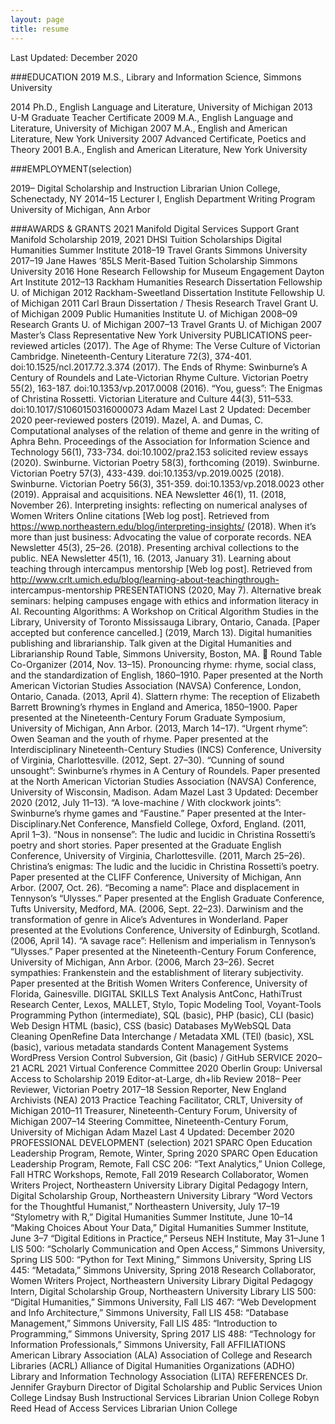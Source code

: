 ```yaml
---
layout: page
title: resume
---
```


Last Updated: December 2020

###EDUCATION 2019 M.S., Library and Information Science, Simmons University

2014 Ph.D., English Language and Literature, University of Michigan
2013 U-M Graduate Teacher Certificate
2009 M.A., English Language and Literature, University of Michigan
2007 M.A., English and American Literature, New York University
2007 Advanced Certificate, Poetics and Theory
2001 B.A., English and American Literature, New York University

###EMPLOYMENT(selection) 

2019– Digital Scholarship and Instruction Librarian
Union College, Schenectady, NY
2014–15 Lecturer I, English Department Writing Program
University of Michigan, Ann Arbor

###AWARDS & GRANTS
2021 Manifold Digital Services Support Grant Manifold Scholarship
2019, 2021 DHSI Tuition Scholarships Digital Humanities Summer Institute
2018–19 Travel Grants Simmons University
2017–19 Jane Hawes ‘85LS Merit-Based Tuition Scholarship Simmons University
2016 Hone Research Fellowship for Museum Engagement Dayton Art Institute
2012–13 Rackham Humanities Research Dissertation Fellowship U. of Michigan
2012 Rackham-Sweetland Dissertation Institute Fellowship U. of Michigan
2011 Carl Braun Dissertation / Thesis Research Travel Grant U. of Michigan
2009 Public Humanities Institute U. of Michigan
2008–09 Research Grants U. of Michigan
2007–13 Travel Grants U. of Michigan
2007 Master’s Class Representative New York University
PUBLICATIONS
peer-reviewed articles
(2017). The Age of Rhyme: The Verse Culture of Victorian Cambridge. Nineteenth-Century
Literature 72(3), 374-401. doi:10.1525/ncl.2017.72.3.374
(2017). The Ends of Rhyme: Swinburne’s A Century of Roundels and Late-Victorian Rhyme
Culture. Victorian Poetry 55(2), 163-187. doi:10.1353/vp.2017.0008
(2016). “You, guess”: The Enigmas of Christina Rossetti. Victorian Literature and Culture
44(3), 511–533. doi:10.1017/S1060150316000073
Adam Mazel Last 2 Updated: December 2020
peer-reviewed posters
(2019). Mazel, A. and Dumas, C. Computational analyses of the relation of theme and genre
in the writing of Aphra Behn. Proceedings of the Association for Information Science
and Technology 56(1), 733-734. doi:10.1002/pra2.153
solicited review essays
(2020). Swinburne. Victorian Poetry 58(3), forthcoming
(2019). Swinburne. Victorian Poetry 57(3), 433-439. doi:10.1353/vp.2019.0025
(2018). Swinburne. Victorian Poetry 56(3), 351-359. doi:10.1353/vp.2018.0023
other (2019). Appraisal and acquisitions. NEA Newsletter 46(1), 11.
(2018, November 26). Interpreting insights: reflecting on numerical analyses of Women
Writers Online citations [Web log post]. Retrieved from
https://wwp.northeastern.edu/blog/interpreting-insights/
(2018). When it’s more than just business: Advocating the value of corporate records. NEA
Newsletter 45(3), 25–26.
(2018). Presenting archival collections to the public. NEA Newsletter 45(1), 16.
(2013, January 31). Learning about teaching through intercampus mentorship [Web log
post]. Retrieved from http://www.crlt.umich.edu/blog/learning-about-teachingthrough-
intercampus-mentorship
PRESENTATIONS
(2020, May 7). Alternative break seminars: helping campuses engage with ethics and
information literacy in AI. Recounting Algorithms: A Workshop on Critical Algorithm
Studies in the Library, University of Toronto Mississauga Library, Ontario, Canada.
[Paper accepted but conference cancelled.]
(2019, March 13). Digital humanities publishing and librarianship. Talk given at the Digital
Humanities and Librarianship Round Table, Simmons University, Boston, MA.
􀀀 Round Table Co-Organizer
(2014, Nov. 13–15). Pronouncing rhyme: rhyme, social class, and the standardization of
English, 1860–1910. Paper presented at the North American Victorian Studies
Association (NAVSA) Conference, London, Ontario, Canada.
(2013, April 4). Slattern rhyme: The reception of Elizabeth Barrett Browning’s rhymes in
England and America, 1850–1900. Paper presented at the Nineteenth-Century
Forum Graduate Symposium, University of Michigan, Ann Arbor.
(2013, March 14–17). “Urgent rhyme”: Owen Seaman and the youth of rhyme. Paper
presented at the Interdisciplinary Nineteenth-Century Studies (INCS) Conference,
University of Virginia, Charlottesville.
(2012, Sept. 27–30). “Cunning of sound unsought”: Swinburne’s rhymes in A Century of
Roundels. Paper presented at the North American Victorian Studies Association
(NAVSA) Conference, University of Wisconsin, Madison.
Adam Mazel Last 3 Updated: December 2020
(2012, July 11–13). “A love-machine / With clockwork joints”: Swinburne’s rhyme games
and “Faustine.” Paper presented at the Inter-Disciplinary.Net Conference, Mansfield
College, Oxford, England.
(2011, April 1–3). “Nous in nonsense”: The ludic and lucidic in Christina Rossetti’s poetry
and short stories. Paper presented at the Graduate English Conference, University of
Virginia, Charlottesville.
(2011, March 25–26). Christina’s enigmas: The ludic and the lucidic in Christina Rossetti’s
poetry. Paper presented at the CLIFF Conference, University of Michigan, Ann
Arbor.
(2007, Oct. 26). “Becoming a name”: Place and displacement in Tennyson’s “Ulysses.”
Paper presented at the English Graduate Conference, Tufts University, Medford, MA.
(2006, Sept. 22–23). Darwinism and the transformation of genre in Alice’s Adventures in
Wonderland. Paper presented at the Evolutions Conference, University of
Edinburgh, Scotland.
(2006, April 14). “A savage race”: Hellenism and imperialism in Tennyson’s “Ulysses.” Paper
presented at the Nineteenth-Century Forum Conference, University of Michigan, Ann
Arbor.
(2006, March 23–26). Secret sympathies: Frankenstein and the establishment of literary
subjectivity. Paper presented at the British Women Writers Conference, University of
Florida, Gainesville.
DIGITAL SKILLS
Text Analysis AntConc, HathiTrust Research Center, Lexos, MALLET,
Stylo, Topic Modeling Tool, Voyant-Tools
Programming Python (intermediate), SQL (basic), PHP (basic), CLI (basic)
Web Design HTML (basic), CSS (basic)
Databases MyWebSQL
Data Cleaning OpenRefine
Data Interchange / Metadata XML (TEI) (basic), XSL (basic), various metadata standards
Content Management Systems WordPress
Version Control Subversion, Git (basic) / GitHub
SERVICE 2020–21 ACRL 2021 Virtual Conference Committee
2020 Oberlin Group: Universal Access to Scholarship
2019 Editor-at-Large, dh+lib Review
2018– Peer Reviewer, Victorian Poetry
2017–18 Session Reporter, New England Archivists (NEA)
2013 Practice Teaching Facilitator, CRLT, University of Michigan
2010–11 Treasurer, Nineteenth-Century Forum, University of Michigan
2007–14 Steering Committee, Nineteenth-Century Forum, University of Michigan
Adam Mazel Last 4 Updated: December 2020
PROFESSIONAL DEVELOPMENT
(selection)
2021 SPARC Open Education Leadership Program, Remote, Winter, Spring
2020 SPARC Open Education Leadership Program, Remote, Fall
CSC 206: “Text Analytics,” Union College, Fall
HTRC Workshops, Remote, Fall
2019 Research Collaborator, Women Writers Project, Northeastern University Library
Digital Pedagogy Intern, Digital Scholarship Group, Northeastern University Library
“Word Vectors for the Thoughtful Humanist,” Northeastern University, July 17–19
“Stylometry with R,” Digital Humanities Summer Institute, June 10–14
“Making Choices About Your Data,” Digital Humanities Summer Institute, June 3–7
“Digital Editions in Practice,” Perseus NEH Institute, May 31–June 1
LIS 500: “Scholarly Communication and Open Access,” Simmons University, Spring
LIS 500: “Python for Text Mining,” Simmons University, Spring
LIS 445: “Metadata,” Simmons University, Spring
2018 Research Collaborator, Women Writers Project, Northeastern University Library
Digital Pedagogy Intern, Digital Scholarship Group, Northeastern University Library
LIS 500: “Digital Humanities,” Simmons University, Fall
LIS 467: “Web Development and Info Architecture,” Simmons University, Fall
LIS 458: “Database Management,” Simmons University, Fall
LIS 485: “Introduction to Programming,” Simmons University, Spring
2017 LIS 488: “Technology for Information Professionals,” Simmons University, Fall
AFFILIATIONS
American Library Association (ALA)
Association of College and Research Libraries (ACRL)
Alliance of Digital Humanities Organizations (ADHO)
Library and Information Technology Association (LITA)
REFERENCES
Dr. Jennifer Grayburn
Director of Digital Scholarship and Public Services
Union College
Lindsay Bush
Instructional Services Librarian
Union College
Robyn Reed
Head of Access Services Librarian
Union College
